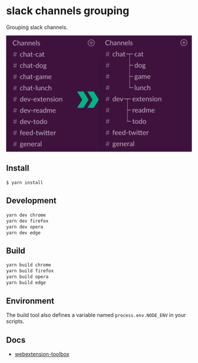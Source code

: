 # slack channels grouping

Grouping slack channels.

![](./promo/Screenshot_1280x800.png)

## Install
```
$ yarn install
```

## Development
```
yarn dev chrome
yarn dev firefox
yarn dev opera
yarn dev edge
```

## Build
```
yarn build chrome
yarn build firefox
yarn build opera
yarn build edge
```

## Environment

The build tool also defines a variable named `process.env.NODE_ENV` in your scripts.

## Docs

* [webextension-toolbox](https://github.com/HaNdTriX/webextension-toolbox)

